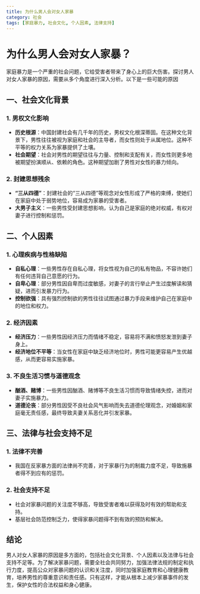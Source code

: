 ```yaml
---
title: 为什么男人会对女人家暴
category: 社会
tags: [家庭暴力, 社会文化, 个人因素, 法律支持]
---
```

# 为什么男人会对女人家暴？

家庭暴力是一个严重的社会问题，它给受害者带来了身心上的巨大伤害。探讨男人对女人家暴的原因，需要从多个角度进行深入分析。以下是一些可能的原因  

## 一、社会文化背景

### 1. 男权文化影响

- **历史根源**：中国封建社会有几千年的历史，男权文化根深蒂固。在这种文化背景下，男性往往被视为家庭和社会的主导者，而女性则处于从属地位。这种不平等的权力关系为家暴提供了土壤。
- **社会期望**：社会对男性的期望往往与力量、控制和支配有关，而女性则更多地被期望扮演顺从、依赖的角色。这种期望加剧了男性对女性的暴力倾向。

### 2. 封建思想残余

- **“三从四德”**：封建社会的“三从四德”等观念对女性形成了严格的束缚，使她们在家庭中处于弱势地位，容易成为家暴的受害者。
- **大男子主义**：一些男性受封建思想影响，认为自己是家庭的绝对权威，有权对妻子进行控制和惩罚。

## 二、个人因素

### 1. 心理疾病与性格缺陷

- **自私心理**：一些男性存在自私心理，将女性视为自己的私有物品，不容许她们有任何违背自己意愿的行为。
- **自卑心理**：部分男性因自卑而过度敏感，对妻子的言行举止产生过度解读和猜疑，进而引发暴力行为。
- **控制欲强**：具有强烈控制欲的男性往往试图通过暴力手段来维护自己在家庭中的地位和权力。

### 2. 经济因素

- **经济压力**：一些男性因经济压力而情绪不稳定，容易将不满和愤怒发泄到妻子身上。
- **经济地位不平等**：当女性在家庭中缺乏经济地位时，男性可能更容易产生优越感，从而更容易实施家暴。

### 3. 不良生活习惯与道德观念

- **酗酒、赌博**：一些男性因酗酒、赌博等不良生活习惯而导致情绪失控，进而对妻子实施暴力。
- **道德沦丧**：部分男性因受不良社会风气影响而失去道德伦理观念，对婚姻和家庭毫无责任感，最终导致夫妻关系恶化并引发家暴。

## 三、法律与社会支持不足

### 1. 法律不完善

- 我国在反家暴方面的法律尚不完善，对于家暴行为的制裁力度不足，导致施暴者得不到应有的惩罚。

### 2. 社会支持不足

- 社会对家暴问题的关注度不够高，导致受害者难以获得及时有效的帮助和支持。
- 基层社会防范控制乏力，使得家暴问题得不到有效的预防和解决。

## 结论

男人对女人家暴的原因是多方面的，包括社会文化背景、个人因素以及法律与社会支持不足等。为了解决家暴问题，需要全社会共同努力，加强法律法规的制定和执行力度，提高公众对家暴问题的认识和关注度，同时加强家庭教育和心理健康教育，培养男性的尊重意识和责任感。只有这样，才能从根本上减少家暴事件的发生，保护女性的合法权益和身心健康。